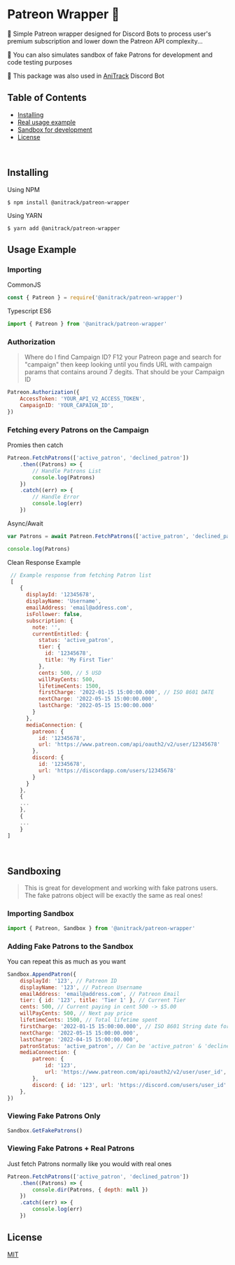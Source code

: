 # Patreon Wrapper 🍊

💎 Simple Patreon wrapper designed for Discord Bots to process user's premium subscription and lower down the Patreon API complexity...

🌄 You can also simulates sandbox of fake Patrons for development and code testing purposes

🍊 This package was also used in [AniTrack](https://anitrack.co) Discord Bot

## Table of Contents

-   [Installing](#installing)
-   [Real usage example](#Usage%20Example)
-   [Sandbox for development](#Sandboxing)
-   [License](#license)

<br />

## Installing

Using NPM

```
$ npm install @anitrack/patreon-wrapper
```

Using YARN

```
$ yarn add @anitrack/patreon-wrapper
```

## Usage Example

### Importing

CommonJS

```js
const { Patreon } = require('@anitrack/patreon-wrapper')
```

Typescript ES6

```js
import { Patreon } from '@anitrack/patreon-wrapper'
```

### Authorization

> Where do I find Campaign ID? F12 your Patreon page and search for "campaign" then keep looking until you finds URL with campaign params that contains around 7 degits. That should be your Campaign ID

```js
Patreon.Authorization({
    AccessToken: 'YOUR_API_V2_ACCESS_TOKEN',
    CampaignID: 'YOUR_CAPAIGN_ID',
})
```

### Fetching every Patrons on the Campaign

Promies then catch

```js
Patreon.FetchPatrons(['active_patron', 'declined_patron'])
    .then((Patrons) => {
        // Handle Patrons List
        console.log(Patrons)
    })
    .catch((err) => {
        // Handle Error
        console.log(err)
    })
```

Async/Await

```js
var Patrons = await Patreon.FetchPatrons(['active_patron', 'declined_patron'])

console.log(Patrons)
```

Clean Response Example

```js
 // Example response from fetching Patron list
 [
    {
      displayId: '12345678',
      displayName: 'Username',
      emailAddress: 'email@address.com',
      isFollower: false,
      subscription: {
        note: '',
        currentEntitled: {
          status: 'active_patron',
          tier: {
            id: '12345678',
            title: 'My First Tier'
          },
          cents: 500, // 5 USD
          willPayCents: 500,
          lifetimeCents: 1500,
          firstCharge: '2022-01-15 15:00:00.000', // ISO 8601 DATE
          nextCharge: '2022-05-15 15:00:00.000',
          lastCharge: '2022-05-15 15:00:00.000'
        }
      },
      mediaConnection: {
        patreon: {
          id: '12345678',
          url: 'https://www.patreon.com/api/oauth2/v2/user/12345678'
        },
        discord: {
          id: '12345678',
          url: 'https://discordapp.com/users/12345678'
        }
      }
    },
    {
    ...
    },
    {
    ...
    }
]
```

<br />

## Sandboxing

> This is great for development and working with fake patrons users. The fake patrons object will be exactly the same as real ones!

### Importing Sandbox

```js
import { Patreon, Sandbox } from '@anitrack/patreon-wrapper'
```

### Adding Fake Patrons to the Sandbox

You can repeat this as much as you want

```js
Sandbox.AppendPatron({
    displayId: '123', // Patreon ID
    displayName: '123', // Patreon Username
    emailAddress: 'email@address.com', // Patreon Email
    tier: { id: '123', title: 'Tier 1' }, // Current Tier
    cents: 500, // Current paying in cent 500 -> $5.00
    willPayCents: 500, // Next pay price
    lifetimeCents: 1500, // Total lifetime spent
    firstCharge: '2022-01-15 15:00:00.000', // ISO 8601 String date format
    nextCharge: '2022-05-15 15:00:00.000',
    lastCharge: '2022-04-15 15:00:00.000',
    patronStatus: 'active_patron', // Can be 'active_patron' & 'declined_patron'
    mediaConnection: {
        patreon: {
            id: '123',
            url: 'https://www.patreon.com/api/oauth2/v2/user/user_id',
        },
        discord: { id: '123', url: 'https://discord.com/users/user_id' },
    },
})
```

### Viewing Fake Patrons Only

```js
Sandbox.GetFakePatrons()
```

### Viewing Fake Patrons + Real Patrons

Just fetch Patrons normally like you would with real ones

```js
Patreon.FetchPatrons(['active_patron', 'declined_patron'])
    .then((Patrons) => {
        console.dir(Patrons, { depth: null })
    })
    .catch((err) => {
        console.log(err)
    })
```

## License

[MIT](LICENSE)

